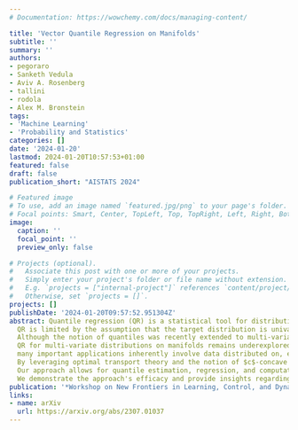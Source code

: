 ```yaml
---
# Documentation: https://wowchemy.com/docs/managing-content/

title: 'Vector Quantile Regression on Manifolds'
subtitle: ''
summary: ''
authors:
- pegoraro
- Sanketh Vedula
- Aviv A. Rosenberg
- tallini
- rodola
- Alex M. Bronstein
tags:
- 'Machine Learning'
- 'Probability and Statistics'
categories: []
date: '2024-01-20'
lastmod: 2024-01-20T10:57:53+01:00
featured: false
draft: false
publication_short: "AISTATS 2024"

# Featured image
# To use, add an image named `featured.jpg/png` to your page's folder.
# Focal points: Smart, Center, TopLeft, Top, TopRight, Left, Right, BottomLeft, Bottom, BottomRight.
image:
  caption: ''
  focal_point: ''
  preview_only: false

# Projects (optional).
#   Associate this post with one or more of your projects.
#   Simply enter your project's folder or file name without extension.
#   E.g. `projects = ["internal-project"]` references `content/project/deep-learning/index.md`.
#   Otherwise, set `projects = []`.
projects: []
publishDate: '2024-01-20T09:57:52.951304Z'
abstract: Quantile regression (QR) is a statistical tool for distribution-free estimation of conditional quantiles of a target variable given explanatory features.
  QR is limited by the assumption that the target distribution is univariate and defined on an Euclidean domain.
  Although the notion of quantiles was recently extended to multi-variate distributions,
  QR for multi-variate distributions on manifolds remains underexplored, even though 
  many important applications inherently involve data distributed on, e.g., spheres (climate measurements), tori (dihedral angles in proteins), or Lie groups (attitude in navigation).
  By leveraging optimal transport theory and the notion of $c$-concave functions, we meaningfully define conditional vector quantile functions of high-dimensional variables on manifolds (M-CVQFs).
  Our approach allows for quantile estimation, regression, and computation of conditional confidence sets.
  We demonstrate the approach's efficacy and provide insights regarding the meaning of non-Euclidean quantiles through preliminary synthetic data experiments.
publication: '*Workshop on New Frontiers in Learning, Control, and Dynamical Systems at the International Conference on Machine Learning (2023)*'
links:
- name: arXiv
  url: https://arxiv.org/abs/2307.01037
---
```

